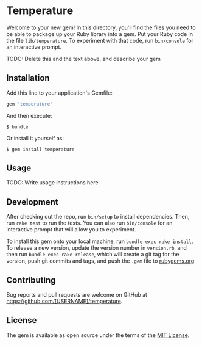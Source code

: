 # Temperature

Welcome to your new gem! In this directory, you'll find the files you need to be able to package up your Ruby library into a gem. Put your Ruby code in the file `lib/temperature`. To experiment with that code, run `bin/console` for an interactive prompt.

TODO: Delete this and the text above, and describe your gem

## Installation

Add this line to your application's Gemfile:

```ruby
gem 'temperature'
```

And then execute:

    $ bundle

Or install it yourself as:

    $ gem install temperature

## Usage

TODO: Write usage instructions here

## Development

After checking out the repo, run `bin/setup` to install dependencies. Then, run `rake test` to run the tests. You can also run `bin/console` for an interactive prompt that will allow you to experiment.

To install this gem onto your local machine, run `bundle exec rake install`. To release a new version, update the version number in `version.rb`, and then run `bundle exec rake release`, which will create a git tag for the version, push git commits and tags, and push the `.gem` file to [rubygems.org](https://rubygems.org).

## Contributing

Bug reports and pull requests are welcome on GitHub at https://github.com/[USERNAME]/temperature.


## License

The gem is available as open source under the terms of the [MIT License](http://opensource.org/licenses/MIT).


